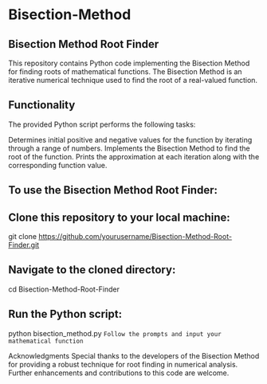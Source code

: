 # Bisection-Method

## Bisection Method Root Finder

This repository contains Python code implementing the Bisection Method for finding roots of mathematical functions. The Bisection Method is an iterative numerical technique used to find the root of a real-valued function.

## Functionality

The provided Python script performs the following tasks:

Determines initial positive and negative values for the function by iterating through a range of numbers.
Implements the Bisection Method to find the root of the function.
Prints the approximation at each iteration along with the corresponding function value.

## To use the Bisection Method Root Finder:

## Clone this repository to your local machine:

git clone https://github.com/yourusername/Bisection-Method-Root-Finder.git

## Navigate to the cloned directory:

cd Bisection-Method-Root-Finder

## Run the Python script:

python bisection_method.py
```Follow the prompts and input your mathematical function```


Acknowledgments
Special thanks to the developers of the Bisection Method for providing a robust technique for root finding in numerical analysis. Further enhancements and contributions to this code are welcome.
